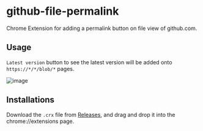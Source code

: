 # github-file-permalink

Chrome Extension for adding a permalink button on file view of github.com.

## Usage

`Latest version` button to see the latest version will be added onto `https://*/*/blob/*` pages.

![image](https://cloud.githubusercontent.com/assets/4360663/11677022/47bf899a-9e7c-11e5-904c-54cd8b0380da.png)

## Installations

Download the `.crx` file from [Releases](https://github.com/qckanemoto/github-file-permalink/releases), and drag and drop it into the chrome://extensions page.
